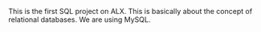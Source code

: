 This is the first SQL project on ALX. This is basically about the concept of relational databases. We are using MySQL.
